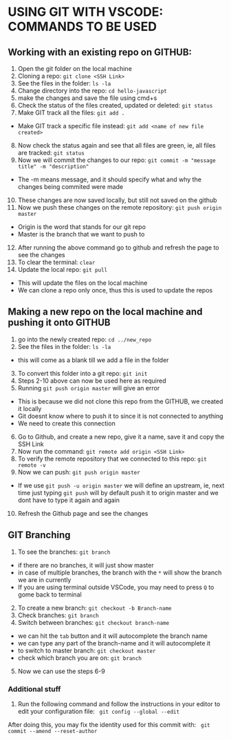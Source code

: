 # USING GIT WITH VSCODE: COMMANDS TO BE USED

## Working with an existing repo on GITHUB:

1. Open the git folder on the local machine
2. Cloning a repo:
`git clone <SSH Link>`
3. See the files in the folder:
`ls -la`
4. Change directory into the repo:
`cd hello-javascript`
5. make the changes and save the file using cmd+s
6. Check the status of the files created, updated or deleted:
`git status`
7. Make GIT track all the files:
`git add .`
 * Make GIT track a specific file instead:
`git add <name of new file created>`
8. Now check the status again and see that all files are green, ie, all files are tracked:
`git status`
9. Now we will commit the changes to our repo:
`git commit -m "message title" -m "description"`
 * The -m means message, and it should specify what and why the changes being commited were made
10. These changes are now saved locally, but still not saved on the github
11. Now we push these changes on the remote repository:
`git push origin master`
 * Origin is the word that stands for our git repo
 * Master is the branch that we want to push to
12. After running the above command go to github and refresh the page to see the changes
13. To clear the terminal:
`clear`
14. Update the local repo:
`git pull`
 * This will update the files on the local machine
 * We can clone a repo only once, thus this is used to update the repos


## Making a new repo on the local machine and pushing it onto GITHUB

1. go into the newly created repo:
`cd ../new_repo`
2. See the files in the folder:
`ls -la`
 * this will come as a blank till we add a file in the folder
3. To convert this folder into a git repo:
`git init`
4. Steps 2-10 above can now be used here as required
5. Running `git push origin master` will give an error
 * This is because we did not clone this repo from the GITHUB, we created it locally
 * Git doesnt know where to push it to since it is not connected to anything
 * We need to create this connection
6. Go to Github, and create a new repo, give it a name, save it and copy the SSH Link
7. Now run the command:
`git remote add origin <SSH Link>`
8. To verify the remote repository that we connected to this repo:
`git remote -v`
9. Now we can push:
`git push origin master`
 * If we use `git push -u origin master` we will define an upstream, ie, next time just typing `git push` will by default push it to origin master and we dont have to type it again and again
10. Refresh the Github page and see the changes


## GIT Branching

1. To see the branches:
`git branch`
 * if there are no branches, it will just show master
 * in case of multiple branches, the branch with the `*` will show the branch we are in currently
 * If you are using terminal outside VSCode, you may need to press `Q` to gome back to terminal
2. To create a new branch:
`git checkout -b Branch-name`
3. Check branches:
`git branch`
4. Switch between branches:
`git checkout branch-name`
 * we can hit the `tab` button and it will autocomplete the branch name
 * we can type any part of the branch-name and it will autocomplete it
 * to switch to master branch: `git checkout master`
 * check which branch you are on: `git branch`
5. Now we can use the steps 6-9


### Additional stuff
1. Run the
following command and follow the instructions in your editor to edit
your configuration file:
` git config --global --edit` 

After doing this, you may fix the identity used for this commit with:
` git commit --amend --reset-author`
